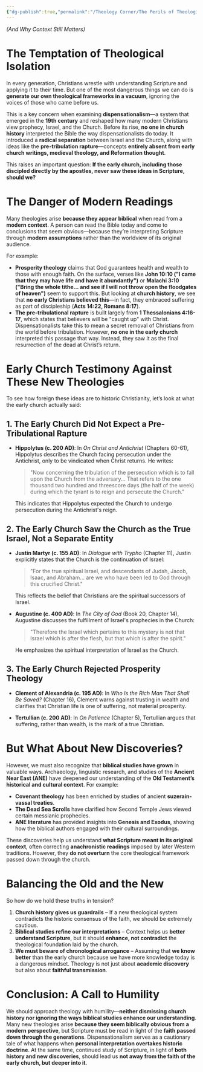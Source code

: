```yaml
---
{"dg-publish":true,"permalink":"/Theology Corner/The Perils of Theological Innovation Without Church History/"}
---
```


*(And Why Context Still Matters)*

# The Temptation of Theological Isolation

In every generation, Christians wrestle with understanding Scripture and applying it to their time. But one of the most dangerous things we can do is **generate our own theological frameworks in a vacuum**, ignoring the voices of those who came before us.

This is a key concern when examining **dispensationalism**—a system that emerged in the **19th century** and reshaped how many modern Christians view prophecy, Israel, and the Church. Before its rise, **no one in church history** interpreted the Bible the way dispensationalists do today. It introduced a **radical separation** between Israel and the Church, along with ideas like the **pre-tribulation rapture**—concepts **entirely absent from early church writings, medieval theology, and Reformation thought**.

This raises an important question: **If the early church, including those discipled directly by the apostles, never saw these ideas in Scripture, should we?**

# The Danger of Modern Readings

Many theologies arise **because they appear biblical** when read from a **modern context**. A person can read the Bible today and come to conclusions that seem obvious—because they’re interpreting Scripture through **modern assumptions** rather than the worldview of its original audience.

For example:

- **Prosperity theology** claims that God guarantees health and wealth to those with enough faith. On the surface, verses like **John 10:10 ("I came that they may have life and have it abundantly")** or **Malachi 3:10 ("Bring the whole tithe… and see if I will not throw open the floodgates of heaven")** seem to support this. But looking at **church history**, we see that **no early Christians believed this**—in fact, they embraced suffering as part of discipleship (**Acts 14:22, Romans 8:17**).
- **The pre-tribulational rapture** is built largely from **1 Thessalonians 4:16-17**, which states that believers will be "caught up" with Christ. Dispensationalists take this to mean a secret removal of Christians from the world before tribulation. However, **no one in the early church** interpreted this passage that way. Instead, they saw it as the final resurrection of the dead at Christ’s return.

# Early Church Testimony Against These New Theologies

To see how foreign these ideas are to historic Christianity, let’s look at what the early church actually said:

## 1. The Early Church Did Not Expect a Pre-Tribulational Rapture

- **Hippolytus (c. 200 AD)**: In _On Christ and Antichrist_ (Chapters 60-61), Hippolytus describes the Church facing persecution under the Antichrist, only to be vindicated when Christ returns. He writes:
    
    > "Now concerning the tribulation of the persecution which is to fall upon the Church from the adversary... That refers to the one thousand two hundred and threescore days (the half of the week) during which the tyrant is to reign and persecute the Church."
    
    This indicates that Hippolytus expected the Church to undergo persecution during the Antichrist's reign.
    

## 2. The Early Church Saw the Church as the True Israel, Not a Separate Entity

- **Justin Martyr (c. 155 AD)**: In _Dialogue with Trypho_ (Chapter 11), Justin explicitly states that the Church is the continuation of Israel:
    
    > "For the true spiritual Israel, and descendants of Judah, Jacob, Isaac, and Abraham... are we who have been led to God through this crucified Christ."
    
    This reflects the belief that Christians are the spiritual successors of Israel.
    
- **Augustine (c. 400 AD)**: In _The City of God_ (Book 20, Chapter 14), Augustine discusses the fulfillment of Israel's prophecies in the Church:
    
    > "Therefore the Israel which pertains to this mystery is not that Israel which is after the flesh, but that which is after the spirit."
    
    He emphasizes the spiritual interpretation of Israel as the Church.

## 3. The Early Church Rejected Prosperity Theology

- **Clement of Alexandria (c. 195 AD)**: In _Who Is the Rich Man That Shall Be Saved?_ (Chapter 16), Clement warns against trusting in wealth and clarifies that Christian life is one of suffering, not material prosperity.
    
- **Tertullian (c. 200 AD)**: In _On Patience_ (Chapter 5), Tertullian argues that suffering, rather than wealth, is the mark of a true Christian.

# But What About New Discoveries?

However, we must also recognize that **biblical studies have grown** in valuable ways. Archaeology, linguistic research, and studies of the **Ancient Near East (ANE)** have deepened our understanding of the **Old Testament’s historical and cultural context**. For example:

- **Covenant theology** has been enriched by studies of ancient **suzerain-vassal treaties**.
- **The Dead Sea Scrolls** have clarified how Second Temple Jews viewed certain messianic prophecies.
- **ANE literature** has provided insights into **Genesis and Exodus**, showing how the biblical authors engaged with their cultural surroundings.

These discoveries help us understand **what Scripture meant in its original context**, often correcting **anachronistic readings** imposed by later Western traditions. However, they **do not overturn** the core theological framework passed down through the church.

# Balancing the Old and the New

So how do we hold these truths in tension?

1. **Church history gives us guardrails** – If a new theological system contradicts the historic consensus of the faith, we should be extremely cautious.
2. **Biblical studies refine our interpretations** – Context helps us **better understand Scripture**, but it should **enhance, not contradict** the theological foundation laid by the church.
3. **We must beware of chronological arrogance** – Assuming that **we know better** than the early church because we have more knowledge today is a dangerous mindset. Theology is not just about **academic discovery** but also about **faithful transmission**.

# Conclusion: A Call to Humility

We should approach theology with humility—**neither dismissing church history nor ignoring the ways biblical studies enhance our understanding**. Many new theologies arise **because they seem biblically obvious from a modern perspective**, but Scripture must be read in light of the **faith passed down through the generations**. Dispensationalism serves as a cautionary tale of what happens when **personal interpretation overtakes historic doctrine**. At the same time, continued study of Scripture, in light of **both history and new discoveries**, should lead us **not away from the faith of the early church, but deeper into it**.

